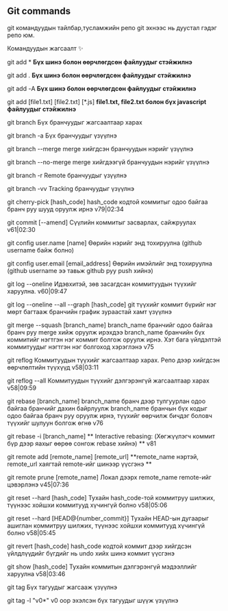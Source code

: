## Git commands
git командуудын тайлбар,тусламжийн репо
git эхнээс нь дуустал гэдэг репо юм.

Командуудын жагсаалт ✨

git add *   **Бүх шинэ болон өөрчлөгдсөн файлуудыг стэйжилнэ**

git add .   **Бүх шинэ болон өөрчлөгдсөн файлуудыг стэйжилнэ**

git add -А  **Бүх шинэ болон өөрчлөгдсөн файлуудыг стэйжилнэ**

git add [file1.txt] [file2.txt] [*.js] **file1.txt, file2.txt болон бүх javascript файлуудыг стэйжилнэ**

git branch Бүх бранчуудыг жагсаалтаар харах

git branch -a Бүх бранчуудыг үзүүлнэ

git branch --merge merge хийгдсэн бранчуудын нэрийг үзүүлнэ

git branch --no-merge merge хийгдээгүй бранчуудын нэрийг үзүүлнэ

git branch -r Remote бранчуудыг үзүүлнэ

git branch -vv Tracking бранчуудыг үзүүлнэ

git cherry-pick [hash_code] hash_code кодтой коммитыг одоо байгаа бранч руу шууд оруулж ирнэ v79|02:34

git commit [--amend] Сүүлийн коммитыг засварлах, сайжруулах v61|02:30

git config user.name [name] Өөрийн нэрийг энд тохируулна (github username байж болно)

git config user.email [email_address] Өөрийн имэйлийг энд тохируулна (github username ээ тавьж github руу push хийнэ)

git log --oneline Идэвхитэй, зөв засагдсан коммитуудын түүхийг харуулна. v60|09:47

git log --oneline --all --graph [hash_code] git түүхийг коммит бүрийг нэг мөрт багтааж бранчийн график зураастай хамт үзүүлнэ

git merge --squash [branch_name] branch_name бранчийг одоо байгаа бранч руу merge хийж оруулж ирэхдээ branch_name бранчийн бүх коммитийг нэгтгэн нэг коммит болгож оруулж ирнэ. Хэт бага үйлдэлтэй коммитуудыг нэгтгэн нэг болгоход хэрэглэнэ v75

git reflog Коммитуудын түүхийг жагсаалтаар харах. Репо дээр хийгдсэн өөрчлөлтийн түүхүүд v58|03:11

git reflog --all Коммитуудын түүхийг дэлгэрэнгүй жагсаалтаар харах v58|09:59

git rebase [branch_name] branch_name бранч дээр тулгуурлан одоо байгаа бранчийг дахин байрлуулж branch_name бранчын бүх кодыг одоо байгаа бранч руу оруулж ирнэ, түүхийг өөрчилж бичдэг боловч түүхийг шулуун болгож өгнө v76

git rebase -i [branch_name] ** Interactive rebasing: (Хөгжүүлэгч коммит бүр дээр яахыг өөрөө сонгож rebase хийнэ) ** v81

git remote add [remote_name] [remote_url] **remote_name нэртэй, remote_url хаягтай remote-ийг шинээр үүсгэнэ **

git remote prune [remote_name] Локал дээрх remote_name remote-ийг цэвэрлэнэ v45|07:36

git reset --hard [hash_code] Тухайн hash_code-той коммитруу шилжих, түүнээс хойшхи коммитууд хүчингүй болно v58|05:06

git reset --hard [HEAD@{number_commit}] Тухайн HEAD-ын дугаарыг ашиглан коммитруу шилжих, түүнээс хойшхи коммитууд хүчингүй болно v58|05:45

git revert [hash_code] hash_code кодтой коммит дээр хийгдсэн үйлдлүүдийг бүгдийг нь undo хийх шинэ коммит үүсгэнэ

git show [hash_code] Тухайн коммитын дэлгэрэнгүй мэдээллийг харуулна v58|03:46

git tag Бүх тагуудыг жагсааж үзүүлнэ

git tag -l "v0*" v0 оор эхэлсэн бүх тагуудыг шүүж үзүүлнэ
